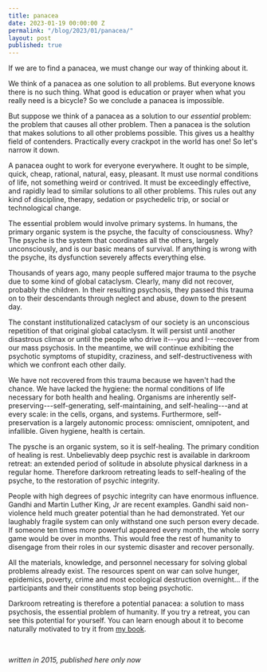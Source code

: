 ```yaml
---
title: panacea
date: 2023-01-19 00:00:00 Z
permalink: "/blog/2023/01/panacea/"
layout: post
published: true
---
```


If we are to find a panacea, we must change our way of thinking about it.

We think of a panacea as one solution to all problems. But everyone knows there is no such thing. What good is education or prayer when what you really need is a bicycle? So we conclude a panacea is impossible.

But suppose we think of a panacea as a solution to our _essential_ problem: the problem that causes all other problem. Then a panacea is the solution that makes solutions to all other problems possible. This gives us a healthy field of contenders. Practically every crackpot in the world has one! So let's narrow it down.

A panacea ought to work for everyone everywhere. It ought to be simple, quick, cheap, rational, natural, easy, pleasant. It must use normal conditions of life, not something weird or contrived. It must be exceedingly effective, and rapidly lead to similar solutions to all other problems. This rules out any kind of discipline, therapy, sedation or psychedelic trip, or social or technological change.

The essential problem would involve primary systems. In humans, the primary organic system is the psyche, the faculty of consciousness. Why? The psyche is the system that coordinates all the others, largely unconsciously, and is our basic means of survival. If anything is wrong with the psyche, its dysfunction severely affects everything else.

Thousands of years ago, many people suffered major trauma to the psyche due to some kind of global cataclysm. Clearly, many did not recover, probably the children. In their resulting psychosis, they passed this trauma on to their descendants through neglect and abuse, down to the present day.

The constant institutionalized cataclysm of our society is an unconscious repetition of that original global cataclysm. It will persist until another disastrous climax or until the people who drive it---you and I---recover from our mass psychosis. In the meantime, we will continue exhibiting the psychotic symptoms of stupidity, craziness, and self-destructiveness with which we confront each other daily.

We have not recovered from this trauma because we haven't had the chance. We have lacked the hygiene: the normal conditions of life necessary for both health and healing. Organisms are inherently self-preserving---self-generating, self-maintaining, and self-healing---and at every scale: in the cells, organs, and systems. Furthermore, self-preservation is a largely autonomic process: omniscient, omnipotent, and infallible. Given hygiene, health is certain.

The pysche is an organic system, so it is self-healing. The primary condition of healing is rest. Unbelievably deep psychic rest is available in darkroom retreat: an extended period of solitude in absolute physical darkness in a regular home. Therefore darkroom retreating leads to self-healing of the psyche, to the restoration of psychic integrity.

People with high degrees of psychic integrity can have enormous influence. Gandhi and Martin Luther King, Jr are recent examples. Gandhi said non-violence held much greater potential than he had demonstrated. Yet our laughably fragile system can only withstand one such person every decade. If someone ten times more powerful appeared every month, the whole sorry game would be over in months. This would free the rest of humanity to disengage from their roles in our systemic disaster and recover personally.

All the materials, knowledge, and personnel necessary for solving global problems already exist. The resources spent on war can solve hunger, epidemics, poverty, crime and most ecological destruction overnight... if the participants and their constituents stop being psychotic.

Darkroom retreating is therefore a potential panacea: a solution to mass psychosis, the essential problem of humanity. If you try a retreat, you can see this potential for yourself. You can learn enough about it to become naturally motivated to try it from [my book](/).

&nbsp;

_written in 2015, published here only now_
